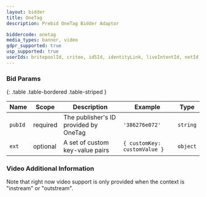 ```yaml
---
layout: bidder
title: OneTag
description: Prebid OneTag Bidder Adaptor

biddercode: onetag
media_types: banner, video
gdpr_supported: true
usp_supported: true
userIds: britepoolId, criteo, id5Id, identityLink, liveIntentId, netId, parrableId, pubCommonId, unifiedId
---
```



### Bid Params

{: .table .table-bordered .table-striped }

| Name    | Scope    | Description                       | Example      | Type     |
|---------|----------|-----------------------------------|--------------|----------|
| `pubId` | required | The publisher's ID provided by OneTag | `'386276e072'` | `string` |
| `ext`   | optional | A set of custom key-value pairs | `{ customKey: customValue }` | `object` |

### Video Additional Information

Note that right now video support is only provided when the context is "instream" or "outstream".

